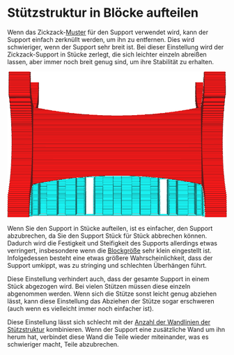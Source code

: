Stützstruktur in Blöcke aufteilen
====
Wenn das Zickzack-[Muster](../support/support_pattern.md) für den Support verwendet wird, kann der Support einfach zerknüllt werden, um ihn zu entfernen. Dies wird schwieriger, wenn der Support sehr breit ist. Bei dieser Einstellung wird der Zickzack-Support in Stücke zerlegt, die sich leichter einzeln abreißen lassen, aber immer noch breit genug sind, um ihre Stabilität zu erhalten.

<!--screenshot {
"image_path": "support_skip_some_zags.png",
"models": [{"script": "rack.scad"}],
"camera_position": [0, 184, 10],
"settings": {
    "support_enable": true,
    "support_pattern": "zigzag",
    "support_skip_some_zags": true,
    "support_skip_zag_per_mm": 20
},
"colours": 32
}-->
![Alle 8 Zeilen wird eine Verbindungslinie weggelassen, wodurch der Support in Stücke zerlegt wird.](../../../articles/images/support_skip_some_zags.png)

Wenn Sie den Support in Stücke aufteilen, ist es einfacher, den Support abzubrechen, da Sie den Support Stück für Stück abbrechen können. Dadurch wird die Festigkeit und Steifigkeit des Supports allerdings etwas verringert, insbesondere wenn die [Blockgröße](support_skip_zag_per_mm.md) sehr klein eingestellt ist. Infolgedessen besteht eine etwas größere Wahrscheinlichkeit, dass der Support umkippt, was zu stringing und schlechten Überhängen führt.

Diese Einstellung verhindert auch, dass der gesamte Support in einem Stück abgezogen wird. Bei vielen Stützen müssen diese einzeln abgenommen werden. Wenn sich die Stütze sonst leicht genug abziehen lässt, kann diese Einstellung das Abziehen der Stütze sogar erschweren (auch wenn es vielleicht immer noch einfacher ist).

Diese Einstellung lässt sich schlecht mit der [Anzahl der Wandlinien der Stützstruktur](../support/support_wall_count.md) kombinieren. Wenn der Support eine zusätzliche Wand um ihn herum hat, verbindet diese Wand die Teile wieder miteinander, was es schwieriger macht, Teile abzubrechen.